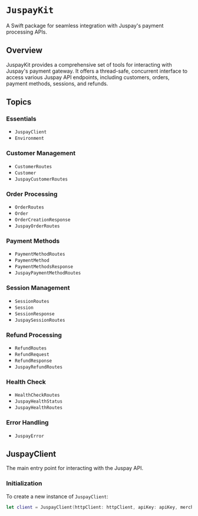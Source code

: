 # ``JuspayKit``

A Swift package for seamless integration with Juspay's payment processing APIs.

## Overview

JuspayKit provides a comprehensive set of tools for interacting with Juspay's payment gateway. It offers a thread-safe, concurrent interface to access various Juspay API endpoints, including customers, orders, payment methods, sessions, and refunds.

## Topics

### Essentials

- ``JuspayClient``
- ``Environment``

### Customer Management

- ``CustomerRoutes``
- ``Customer``
- ``JuspayCustomerRoutes``

### Order Processing

- ``OrderRoutes``
- ``Order``
- ``OrderCreationResponse``
- ``JuspayOrderRoutes``

### Payment Methods

- ``PaymentMethodRoutes``
- ``PaymentMethod``
- ``PaymentMethodsResponse``
- ``JuspayPaymentMethodRoutes``

### Session Management

- ``SessionRoutes``
- ``Session``
- ``SessionResponse``
- ``JuspaySessionRoutes``

### Refund Processing

- ``RefundRoutes``
- ``RefundRequest``
- ``RefundResponse``
- ``JuspayRefundRoutes``

### Health Check

- ``HealthCheckRoutes``
- ``JuspayHealthStatus``
- ``JuspayHealthRoutes``

### Error Handling

- ``JuspayError``

## JuspayClient

The main entry point for interacting with the Juspay API.

### Initialization

To create a new instance of `JuspayClient`:

```swift
let client = JuspayClient(httpClient: httpClient, apiKey: apiKey, merchantId: merchantId, environment: environment)
```
